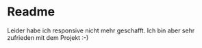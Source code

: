# Readme
Leider habe ich responsive nicht mehr geschafft. Ich bin aber sehr zufrieden mit dem Projekt :-)
